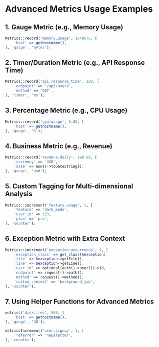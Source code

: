 # Advanced Metrics Usage Examples

## 1. Gauge Metric (e.g., Memory Usage)

```php
Metrics::record('memory.usage', 1048576, [
    'host' => gethostname(),
], 'gauge', 'bytes');
```

## 2. Timer/Duration Metric (e.g., API Response Time)

```php
Metrics::record('api.response_time', 120, [
    'endpoint' => '/api/users',
    'method' => 'GET',
], 'timer', 'ms');
```

## 3. Percentage Metric (e.g., CPU Usage)

```php
Metrics::record('cpu.usage', 0.85, [
    'host' => gethostname(),
], 'gauge', '%');
```

## 4. Business Metric (e.g., Revenue)

```php
Metrics::record('revenue.daily', 199.99, [
    'currency' => 'USD',
    'date' => now()->toDateString(),
], 'gauge', 'usd');
```

## 5. Custom Tagging for Multi-dimensional Analysis

```php
Metrics::increment('feature.usage', 1, [
    'feature' => 'dark_mode',
    'user_id' => 123,
    'plan' => 'pro',
], 'counter');
```

## 6. Exception Metric with Extra Context

```php
Metrics::increment('exception.occurrence', 1, [
    'exception_class' => get_class($exception),
    'file' => $exception->getFile(),
    'line' => $exception->getLine(),
    'user_id' => optional(auth()->user())->id,
    'endpoint' => request()->path(),
    'method' => request()->method(),
    'custom_context' => 'background_job',
], 'counter');
```

## 7. Using Helper Functions for Advanced Metrics

```php
metrics('disk.free', 500, [
    'host' => gethostname(),
], 'gauge', 'GB');

metricsIncrement('user.signup', 1, [
    'referrer' => 'newsletter',
], 'counter');
```
